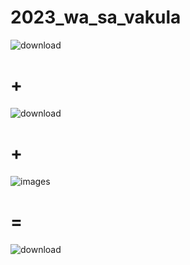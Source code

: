 # 2023_wa_sa_vakula

![download](https://github.com/upcae9cffb/2023_wa_sa_vakula/assets/94872285/c0452567-917c-4b74-bedd-2f59472043f7)
# +
![download](https://github.com/upcae9cffb/2023_wa_sa_vakula/assets/94872285/3fc01f5a-0756-468c-8bd7-59212da49429)
# +
![images](https://github.com/upcae9cffb/2023_wa_sa_vakula/assets/94872285/e0e507f1-40f1-479b-8448-a868879966dd)
# =
![download](https://github.com/upcae9cffb/2023_wa_sa_vakula/assets/94872285/707014b3-0d86-4cf1-959d-64b0617f5853)


